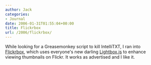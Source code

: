 ```yaml
---
author: Jack
categories:
- Journal
date: 2006-01-31T01:55:04+00:00
title: Flickrbox
url: /2006/flickrbox/
---
```


While looking for a Greasemonkey script to kill IntelliTXT, I ran into [Flickrbox](<http://www.leftbrained.co.uk/code/flickrbox>), which uses everyone's new darling [Lightbox.js](<http://www.huddletogether.com/projects/lightbox/>) to enhance viewing thumbnails on Flickr. It works as advertised and I like it.